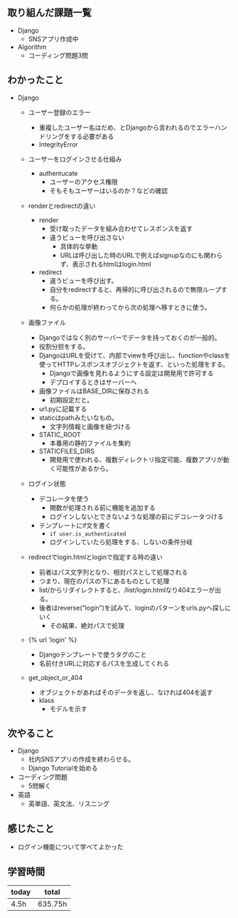 
## 取り組んだ課題一覧
- Django
	- SNSアプリ作成中
- Algorithm
	- コーディング問題3問
## わかったこと
- Django
	- ユーザー登録のエラー
		- 重複したユーザー名はだめ、とDjangoから言われるのでエラーハンドリングをする必要がある
		- IntegrityError

	- ユーザーをログインさせる仕組み
		- authentucate
			- ユーザーのアクセス権限
			- そもそもユーザーはいるのか？などの確認

	- renderとredirectの違い
		- render
			- 受け取ったデータを組み合わせてレスポンスを返す
			- 違うビューを呼び出さない
				- 具体的な挙動
				- URLは呼び出した時のURLで例えばsignupなのにも関わらず、表示されるhtmlはlogin.html
		- redirect
			- 違うビューを呼び出す。
			- 自分をredirectすると、再帰的に呼び出されるので無限ループする。
			- 何らかの処理が終わってから次の処理へ移すときに使う。
	
	- 画像ファイル
		- Djangoではなく別のサーバーでデータを持っておくのが一般的。
		- 役割分担をする。
		- DjangoはURLを受けて、内部でviewを呼び出し、functionやclassを使ってHTTPレスポンスオブジェクトを返す、といった処理をする。
			- Djangoで画像を見れるようにする設定は開発用で許可する
			- デプロイするときはサーバーへ
		- 画像ファイルはBASE_DIRに保存される
			- 初期設定だと。
		- url.pyに記載する
		- staticはpathみたいなもの。
			- 文字列情報と画像を紐づける
		- STATIC_ROOT
			- 本番用の静的ファイルを集約
		- STATICFILES_DIRS
			- 開発用で使われる、複数ディレクトリ指定可能、複数アプリが動く可能性があるから。
	- ログイン状態
		- デコレータを使う
			- 関数が処理される前に機能を追加する
			- ログインしないとできないような処理の前にデコレータつける
		- テンプレートにif文を書く
			- `if user.is_authenticated`
			- ログインしていたら処理をする、しないの条件分岐
	- redirectでlogin.htmlとloginで指定する時の違い
		- 前者はパス文字列となり、相対パスとして処理される
		- つまり、現在のパスの下にあるものとして処理
		- list/からリダイレクトすると、/list/login.htmlなり404エラーが出る。
		- 後者はreverse("login")を試みて、loginのパターンをurls.pyへ探しにいく
			- その結果、絶対パスで処理
	- {% url 'login' %}
		- Djangoテンプレートで使うタグのこと
		- 名前付きURLに対応するパスを生成してくれる
	- get_object_or_404
		- オブジェクトがあればそのデータを返し、なければ404を返す
		- klass
			- モデルを示す

## 次やること
- Django
	- 社内SNSアプリの作成を終わらせる。
	- Django Tutorialを始める
- コーディング問題
	- 5問解く
- 英語
	- 英単語、英文法、リスニング
## 感じたこと
- ログイン機能について学べてよかった
## 学習時間

| today | total   |
| ----- | ------- |
| 4.5h  | 635.75h |

